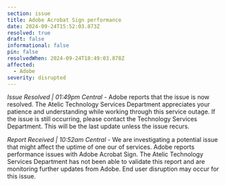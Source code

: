 ```yaml
---
section: issue
title: Adobe Acrobat Sign performance
date: 2024-09-24T15:52:03.873Z
resolved: true
draft: false
informational: false
pin: false
resolvedWhen: 2024-09-24T18:49:03.878Z
affected:
  - Adobe
severity: disrupted
---
```

*Issue Resolved | 01:49pm Central* - Adobe reports that the issue is now resolved. The Atelic Technology Services Department appreciates your patience and understanding while working through this service outage. If the issue is still occurring, please contact the Technology Services Department. This will be the last update unless the issue recurs.

*Report Received | 10:52am Central* - We are investigating a potential issue that might affect the uptime of one our of services. Adobe reports performance issues with Adobe Acrobat Sign. The Atelic Technology Services Department has not been able to validate this report and are monitoring further updates from Adobe. End user disruption may occur for this issue.